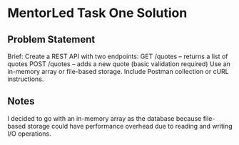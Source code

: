 # MentorLed Task One Solution

## Problem Statement
Brief: Create a REST API with two endpoints:
GET /quotes – returns a list of quotes
POST /quotes – adds a new quote (basic validation required)
Use an in-memory array or file-based storage.
Include Postman collection or cURL instructions.

## Notes
I decided to go with an in-memory array as the database because file-based storage could have performance overhead due to reading and writing I/O operations.